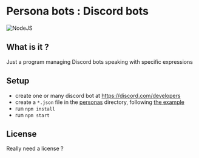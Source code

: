 # Persona bots : Discord bots

![NodeJS](https://img.shields.io/badge/-NodeJS-05122A?style=flat&logo=nodedotjs)

## What is it ?

Just a program managing Discord bots speaking with specific expressions

## Setup

- create one or many discord bot at https://discord.com/developers
- create a `*.json` file in the [personas](personas) directory, following [the example](bloster.json.example)
- run `npm install`
- run `npm start`

## License

Really need a license ?
